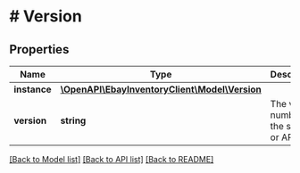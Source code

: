 # # Version

## Properties

Name | Type | Description | Notes
------------ | ------------- | ------------- | -------------
**instance** | [**\OpenAPI\EbayInventoryClient\Model\Version**](Version.md) |  | [optional]
**version** | **string** | The version number of the service or API. | [optional]

[[Back to Model list]](../../README.md#models) [[Back to API list]](../../README.md#endpoints) [[Back to README]](../../README.md)
